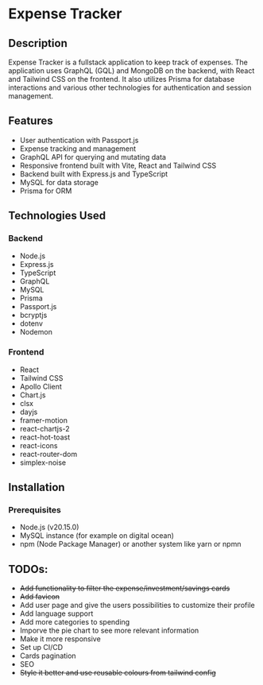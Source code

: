 # Expense Tracker

## Description

Expense Tracker is a fullstack application to keep track of expenses. The
application uses GraphQL (GQL) and MongoDB on the backend, with React and
Tailwind CSS on the frontend. It also utilizes Prisma for database interactions
and various other technologies for authentication and session management.

## Features

- User authentication with Passport.js
- Expense tracking and management
- GraphQL API for querying and mutating data
- Responsive frontend built with Vite, React and Tailwind CSS
- Backend built with Express.js and TypeScript
- MySQL for data storage
- Prisma for ORM

## Technologies Used

### Backend

- Node.js
- Express.js
- TypeScript
- GraphQL
- MySQL
- Prisma
- Passport.js
- bcryptjs
- dotenv
- Nodemon

### Frontend

- React
- Tailwind CSS
- Apollo Client
- Chart.js
- clsx
- dayjs
- framer-motion
- react-chartjs-2
- react-hot-toast
- react-icons
- react-router-dom
- simplex-noise

## Installation

### Prerequisites

- Node.js (v20.15.0)
- MySQL instance (for example on digital ocean)
- npm (Node Package Manager) or another system like yarn or npmn 

## TODOs:

- ~~Add functionality to filter the expense/investment/savings cards~~
- ~~Add favicon~~
- Add user page and give the users possibilities to customize their profile
- Add language support
- Add more categories to spending
- Imporve the pie chart to see more relevant information
- Make it more responsive
- Set up CI/CD
- Cards pagination
- SEO
- ~~Style it better and use reusable colours from tailwind config~~
